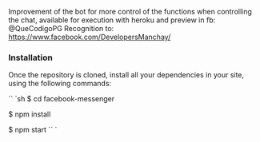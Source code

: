 Improvement of the bot for more control of the functions when controlling the chat, available for execution with heroku and preview in fb: @QueCodigoPG
Recognition to: https://www.facebook.com/DevelopersManchay/

### Installation

Once the repository is cloned, install all your dependencies in your site, using the following commands:

`` `sh
$ cd facebook-messenger

$ npm install

$ npm start
`` `
